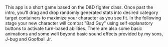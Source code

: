 This app is a short game based on the D&D fighter class.  Once past the intro, you'll drag and drop randomly generated stats into desired category target containers to maximize your character as you see fit.  In the following stage your new character will combat "Bad Guy" using self explanatory buttons to activate turn-based abilities.  There are also some basic animations and some well beyond basic sound effects provided by my sons, J-bug and Goofball Jr.


